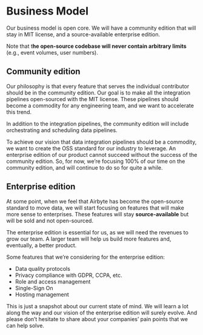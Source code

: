 # Business Model

Our business model is open core. We will have a community edition that will stay in MIT license, and a source-available enterprise edition.

Note that t**he open-source codebase will never contain arbitrary limits** \(e.g., event volumes, user numbers\).

## **Community edition**

Our philosophy is that every feature that serves the individual contributor should be in the community edition. Our goal is to make all the integration pipelines open-sourced with the MIT license. These pipelines should become a commodity for any engineering team, and we want to accelerate this trend.

In addition to the integration pipelines, the community edition will include orchestrating and scheduling data pipelines.

To achieve our vision that data integration pipelines should be a commodity, we want to create the OSS standard for our industry to leverage. An enterprise edition of our product cannot succeed without the success of the community edition. So, for now, we’re focusing 100% of our time on the community edition, and will continue to do so for quite a while.

## **Enterprise edition**

At some point, when we feel that Airbyte has become the open-source standard to move data, we will start focusing on features that will make more sense to enterprises. These features will stay **source-available** but will be sold and not open-sourced.

The enterprise edition is essential for us, as we will need the revenues to grow our team. A larger team will help us build more features and, eventually, a better product.

Some features that we’re considering for the enterprise edition:

* Data quality protocols
* Privacy compliance with GDPR, CCPA, etc.
* Role and access management
* Single-Sign On
* Hosting management

This is just a snapshot about our current state of mind. We will learn a lot along the way and our vision of the enterprise edition will surely evolve. And please don’t hesitate to share about your companies’ pain points that we can help solve.

